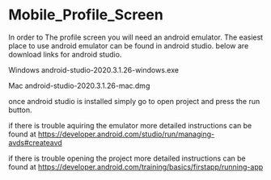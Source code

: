 # Mobile_Profile_Screen
In order to The profile screen you will need an android emulator. The easiest place to use android emulator can be found in android studio.
below are download links for android studio.

Windows
android-studio-2020.3.1.26-windows.exe

Mac
android-studio-2020.3.1.26-mac.dmg

once android studio is installed simply go to open project and press the run button.

if there is trouble aquiring the emulator
more detailed instructions can be found at https://developer.android.com/studio/run/managing-avds#createavd

if there is trouble opening the project
more detailed instructions can be found at https://developer.android.com/training/basics/firstapp/running-app
